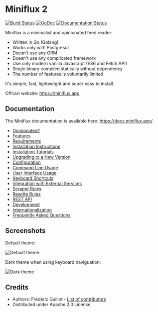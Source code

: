 Miniflux 2
==========
[![Build Status](https://travis-ci.org/miniflux/miniflux.svg?branch=master)](https://travis-ci.org/miniflux/miniflux)
[![GoDoc](https://godoc.org/miniflux.app?status.svg)](https://godoc.org/miniflux.app)
[![Documentation Status](https://readthedocs.org/projects/miniflux/badge/?version=latest)](https://docs.miniflux.app/)

Miniflux is a minimalist and opinionated feed reader:

- Written in Go (Golang)
- Works only with Postgresql
- Doesn't use any ORM
- Doesn't use any complicated framework
- Use only modern vanilla Javascript (ES6 and Fetch API)
- Single binary compiled statically without dependency
- The number of features is voluntarily limited

It's simple, fast, lightweight and super easy to install.

Official website: <https://miniflux.app>

Documentation
-------------

The Miniflux documentation is available here: <https://docs.miniflux.app/>

- [Opinionated?](https://docs.miniflux.app/en/latest/opinionated.html)
- [Features](https://docs.miniflux.app/en/latest/features.html)
- [Requirements](https://docs.miniflux.app/en/latest/requirements.html)
- [Installation Instructions](https://docs.miniflux.app/en/latest/installation.html)
- [Installation Tutorials](https://docs.miniflux.app/en/latest/tutorials.html)
- [Upgrading to a New Version](https://docs.miniflux.app/en/latest/upgrade.html)
- [Configuration](https://docs.miniflux.app/en/latest/configuration.html)
- [Command Line Usage](https://docs.miniflux.app/en/latest/cli.html)
- [User Interface Usage](https://docs.miniflux.app/en/latest/usage.html)
- [Keyboard Shortcuts](https://docs.miniflux.app/en/latest/keyboard_shortcuts.html)
- [Integration with External Services](https://docs.miniflux.app/en/latest/integration.html)
- [Scraper Rules](https://docs.miniflux.app/en/latest/scraper_rules.html)
- [Rewrite Rules](https://docs.miniflux.app/en/latest/rewrite_rules.html)
- [REST API](https://docs.miniflux.app/en/latest/api.html)
- [Development](https://docs.miniflux.app/en/latest/development.html)
- [Internationalization](https://docs.miniflux.app/en/latest/i18n.html)
- [Frequently Asked Questions](https://docs.miniflux.app/en/latest/faq.html)

Screenshots
-----------

Default theme:

![Default theme](https://miniflux.app/image/overview.png)

Dark theme when using keyboard naviguation:

![Dark theme](https://miniflux.app/image/item-selection-black-theme.png)

Credits
-------

- Authors: Frédéric Guillot - [List of contributors](https://github.com/miniflux/miniflux/graphs/contributors)
- Distributed under Apache 2.0 License
